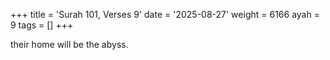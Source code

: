 +++
title = 'Surah 101, Verses 9'
date = '2025-08-27'
weight = 6166
ayah = 9
tags = []
+++

their home will be the abyss.